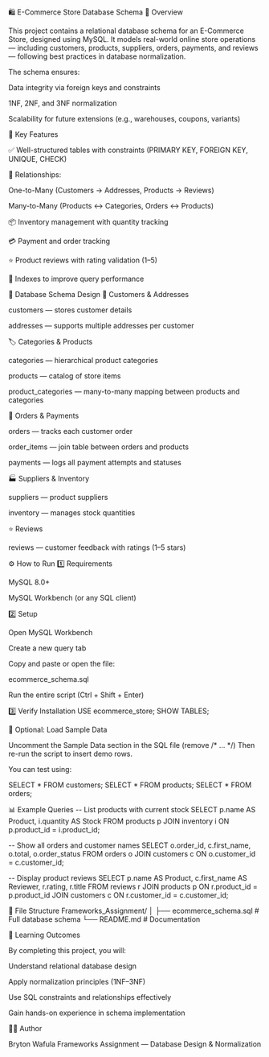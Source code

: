 🛍️ E-Commerce Store Database Schema
📘 Overview

This project contains a relational database schema for an E-Commerce Store, designed using MySQL.
It models real-world online store operations — including customers, products, suppliers, orders, payments, and reviews — following best practices in database normalization.

The schema ensures:

Data integrity via foreign keys and constraints

1NF, 2NF, and 3NF normalization

Scalability for future extensions (e.g., warehouses, coupons, variants)

🧩 Key Features

✅ Well-structured tables with constraints (PRIMARY KEY, FOREIGN KEY, UNIQUE, CHECK)

🔗 Relationships:

One-to-Many (Customers → Addresses, Products → Reviews)

Many-to-Many (Products ↔ Categories, Orders ↔ Products)

📦 Inventory management with quantity tracking

💳 Payment and order tracking

⭐ Product reviews with rating validation (1–5)

🧱 Indexes to improve query performance

🧱 Database Schema Design
🧍 Customers & Addresses

customers — stores customer details

addresses — supports multiple addresses per customer

🏷️ Categories & Products

categories — hierarchical product categories

products — catalog of store items

product_categories — many-to-many mapping between products and categories

🚚 Orders & Payments

orders — tracks each customer order

order_items — join table between orders and products

payments — logs all payment attempts and statuses

🏭 Suppliers & Inventory

suppliers — product suppliers

inventory — manages stock quantities

⭐ Reviews

reviews — customer feedback with ratings (1–5 stars)

⚙️ How to Run
1️⃣ Requirements

MySQL 8.0+

MySQL Workbench (or any SQL client)

2️⃣ Setup

Open MySQL Workbench

Create a new query tab

Copy and paste or open the file:

ecommerce_schema.sql


Run the entire script (Ctrl + Shift + Enter)

3️⃣ Verify Installation
USE ecommerce_store;
SHOW TABLES;

🧪 Optional: Load Sample Data

Uncomment the Sample Data section in the SQL file (remove /* ... */)
Then re-run the script to insert demo rows.

You can test using:

SELECT * FROM customers;
SELECT * FROM products;
SELECT * FROM orders;

📊 Example Queries
-- List products with current stock
SELECT p.name AS Product, i.quantity AS Stock
FROM products p
JOIN inventory i ON p.product_id = i.product_id;

-- Show all orders and customer names
SELECT o.order_id, c.first_name, o.total, o.order_status
FROM orders o
JOIN customers c ON o.customer_id = c.customer_id;

-- Display product reviews
SELECT p.name AS Product, c.first_name AS Reviewer, r.rating, r.title
FROM reviews r
JOIN products p ON r.product_id = p.product_id
JOIN customers c ON r.customer_id = c.customer_id;

🧾 File Structure
Frameworks_Assignment/
│
├── ecommerce_schema.sql   # Full database schema
└── README.md              # Documentation

🧠 Learning Outcomes

By completing this project, you will:

Understand relational database design

Apply normalization principles (1NF–3NF)

Use SQL constraints and relationships effectively

Gain hands-on experience in schema implementation

🧑‍💻 Author

Bryton Wafula
Frameworks Assignment — Database Design & Normalization
